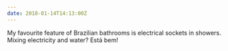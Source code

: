 ```yaml
---
date: 2018-01-14T14:13:00Z
---
```


My favourite feature of Brazilian bathrooms is electrical sockets in showers. Mixing electricity and water? Está bem!

